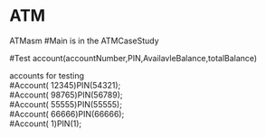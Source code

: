 # ATM
 ATMasm
#Main is in the ATMCaseStudy

#Test account(accountNumber,PIN,AvailavleBalance,totalBalance)

accounts for testing        
#Account( 12345)PIN(54321);        
#Account( 98765)PIN(56789);        
#Account( 55555)PIN(55555);        
#Account( 66666)PIN(66666);        
#Account( 1)PIN(1);        
